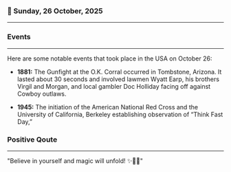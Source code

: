 ### 📅 Sunday, 26 October, 2025
------
### Events
------
Here are some notable events that took place in the USA on October 26:

- **1881:** The Gunfight at the O.K. Corral occurred in Tombstone, Arizona. It lasted about 30 seconds and involved lawmen Wyatt Earp, his brothers Virgil and Morgan, and local gambler Doc Holliday facing off against Cowboy outlaws.

- **1945:** The initiation of the American National Red Cross and the University of California, Berkeley establishing observation of “Think Fast Day,”
### Positive Qoute
------
"Believe in yourself and magic will unfold! ✨💖🌈"
